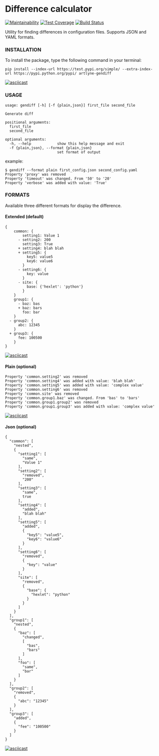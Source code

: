 # Difference calculator
[![Maintainability](https://api.codeclimate.com/v1/badges/1d3accb9e09bfeb138d6/maintainability)](https://codeclimate.com/github/Artlyne/python-project-lvl2/maintainability)
[![Test Coverage](https://api.codeclimate.com/v1/badges/1d3accb9e09bfeb138d6/test_coverage)](https://codeclimate.com/github/Artlyne/python-project-lvl2/test_coverage)
[![Build Status](https://travis-ci.com/Artlyne/python-project-lvl2.svg?branch=master)](https://travis-ci.com/Artlyne/python-project-lvl2)

Utility for finding differences in configuration files. Supports JSON and YAML formats.

### INSTALLATION
To install the package, type the following command in your terminal:
```
pip install --index-url https://test.pypi.org/simple/ --extra-index-url https://pypi.python.org/pypi/ artlyne-gendiff
```
[![asciicast](https://asciinema.org/a/AMn2P72QpjZpW7jMh9aZRHL31.svg)](https://asciinema.org/a/AMn2P72QpjZpW7jMh9aZRHL31)

### USAGE
```
usage: gendiff [-h] [-f {plain,json}] first_file second_file

Generate diff

positional arguments:
  first_file
  second_file

optional arguments:
  -h, --help            show this help message and exit
  -f {plain,json}, --format {plain,json}
                        set format of output
```
example:
```
$ gendiff --format plain first_config.json second_config.yaml
Property 'proxy' was removed
Property 'timeout' was changed. From '50' to '20'
Property 'verbose' was added with value: 'True'
```

### FORMATS

Available three different formats for display the difference.

#### Extended (default)
```
{
    common: {
        setting1: Value 1
      - setting2: 200
        setting3: True
      + setting4: blah blah
      + setting5: {
          key5: value5
          key6: value6
        }
      - setting6: {
          key: value
        }
      - site: {
          base: {'hexlet': 'python'}
        }
    }
    group1: {
      - baz: bas
      + baz: bars
        foo: bar
    }
  - group2: {
      abc: 12345
    }
  + group3: {
      fee: 100500
    }
}
```
[![asciicast](https://asciinema.org/a/cjxAi004Ipwno8AJHU2W81rul.svg)](https://asciinema.org/a/cjxAi004Ipwno8AJHU2W81rul)

#### Plain (optional)
```
Property 'common.setting2' was removed
Property 'common.setting4' was added with value: 'blah blah'
Property 'common.setting5' was added with value: 'complex value'
Property 'common.setting6' was removed
Property 'common.site' was removed
Property 'common.group1.baz' was changed. From 'bas' to 'bars'
Property 'common.group1.group2' was removed
Property 'common.group1.group3' was added with value: 'complex value'
```
[![asciicast](https://asciinema.org/a/Z7u8dqBy0cqJBc3izhVW5eWpf.svg)](https://asciinema.org/a/Z7u8dqBy0cqJBc3izhVW5eWpf)

#### Json (optional)
```
{
  "common": [
    "nested",
    {
      "setting1": [
        "same",
        "Value 1"
      ],
      "setting2": [
        "removed",
        "200"
      ],
      "setting3": [
        "same",
        true
      ],
      "setting4": [
        "added",
        "blah blah"
      ],
      "setting5": [
        "added",
        {
          "key5": "value5",
          "key6": "value6"
        }
      ],
      "setting6": [
        "removed",
        {
          "key": "value"
        }
      ],
      "site": [
        "removed",
        {
          "base": {
            "hexlet": "python"
          }
        }
      ]
    }
  ],
  "group1": [
    "nested",
    {
      "baz": [
        "changed",
        [
          "bas",
          "bars"
        ]
      ],
      "foo": [
        "same",
        "bar"
      ]
    }
  ],
  "group2": [
    "removed",
    {
      "abc": "12345"
    }
  ],
  "group3": [
    "added",
    {
      "fee": "100500"
    }
  ]
}
```
[![asciicast](https://asciinema.org/a/YAKTK3mW3QMbos0oymXqN02SE.svg)](https://asciinema.org/a/YAKTK3mW3QMbos0oymXqN02SE)
